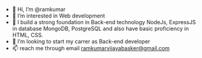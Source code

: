 - 👋 Hi, I’m @ramkumar
- 👀 I’m interested in Web development
- 🌱 I build a strong foundation in Back-end technology NodeJs, ExpressJS in database MongoDB, PostgreSQL
 and also have basic proficiency in HTML, CSS.
- 💞️ I’m looking to start my carrer as Back-end developer
- 📫 reach me through email ramkumarvijayabasker@gmail.com  

<!---
ramkumardev07/ramkumardev07 is a ✨ special ✨ repository because its `README.md` (this file) appears on your GitHub profile.
You can click the Preview link to take a look at your changes.
--->
